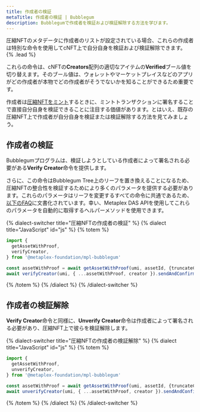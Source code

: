 ```yaml
---
title: 作成者の検証
metaTitle: 作成者の検証 | Bubblegum
description: Bubblegumで作成者を検証および検証解除する方法を学びます。
---
```


圧縮NFTのメタデータに作成者のリストが設定されている場合、これらの作成者は特別な命令を使用してcNFT上で自分自身を検証および検証解除できます。 {% .lead %}

これらの命令は、cNFTの**Creators**配列の適切なアイテムの**Verified**ブール値を切り替えます。そのブール値は、ウォレットやマーケットプレイスなどのアプリがどの作成者が本物でどの作成者がそうでないかを知ることができるため重要です。

作成者は[圧縮NFTをミント](/jp/bubblegum/mint-cnfts)するときに、ミントトランザクションに署名することで直接自分自身を検証できることに注目する価値があります。とはいえ、既存の圧縮NFT上で作成者が自分自身を検証または検証解除する方法を見てみましょう。

## 作成者の検証

Bubblegumプログラムは、検証しようとしている作成者によって署名される必要がある**Verify Creator**命令を提供します。

さらに、この命令はBubblegum Tree上のリーフを置き換えることになるため、圧縮NFTの整合性を検証するためにより多くのパラメータを提供する必要があります。これらのパラメータはリーフを変更するすべての命令に共通であるため、[以下のFAQ](/jp/bubblegum/faq#replace-leaf-instruction-arguments)に文書化されています。幸い、Metaplex DAS APIを使用してこれらのパラメータを自動的に取得するヘルパーメソッドを使用できます。

{% dialect-switcher title="圧縮NFTの作成者の検証" %}
{% dialect title="JavaScript" id="js" %}
{% totem %}

```ts
import {
  getAssetWithProof,
  verifyCreator,
} from '@metaplex-foundation/mpl-bubblegum'

const assetWithProof = await getAssetWithProof(umi, assetId, {truncateCanopy: true});
await verifyCreator(umi, { ...assetWithProof, creator }).sendAndConfirm(umi)
```

{% /totem %}
{% /dialect %}
{% /dialect-switcher %}

## 作成者の検証解除

**Verify Creator**命令と同様に、**Unverify Creator**命令は作成者によって署名される必要があり、圧縮NFT上で彼らを検証解除します。

{% dialect-switcher title="圧縮NFTの作成者の検証解除" %}
{% dialect title="JavaScript" id="js" %}
{% totem %}

```ts
import {
  getAssetWithProof,
  unverifyCreator,
} from '@metaplex-foundation/mpl-bubblegum'

const assetWithProof = await getAssetWithProof(umi, assetId, {truncateCanopy: true});
await unverifyCreator(umi, { ...assetWithProof, creator }).sendAndConfirm(umi)
```

{% /totem %}
{% /dialect %}
{% /dialect-switcher %}